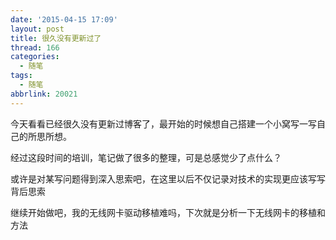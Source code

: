 ```yaml
---
date: '2015-04-15 17:09'
layout: post
title: 很久没有更新过了
thread: 166
categories:
  - 随笔
tags:
  - 随笔
abbrlink: 20021
---
```


今天看看已经很久没有更新过博客了，最开始的时候想自己搭建一个小窝写一写自己的所思所想。

经过这段时间的培训，笔记做了很多的整理，可是总感觉少了点什么？

或许是对某写问题得到深入思索吧，在这里以后不仅记录对技术的实现更应该写写背后思索

继续开始做吧，我的无线网卡驱动移植难吗，下次就是分析一下无线网卡的移植和方法
